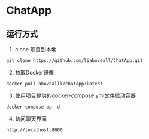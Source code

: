 # ChatApp

## 运行方式

1. clone 项目到本地
```shell
git clone https://github.com/liaboveall/ChatApp.git
```

2. 拉取Docker镜像
```shell
docker pull abovealll/chatapp:latest
```

3. 使用项目提供的docker-compose.yml文件启动容器
```shell
docker-compose up -d
```

4. 访问聊天界面
```shell
http://localhost:8000
```